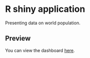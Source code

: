
# R shiny application

Presenting data on world population.



## Preview

You can view the dashboard [here](https://6edt5g-kajetan-0odej.shinyapps.io/population_project_2023/?_ga=2.167061118.1702644204.1683973946-1759281530.1683973946).

